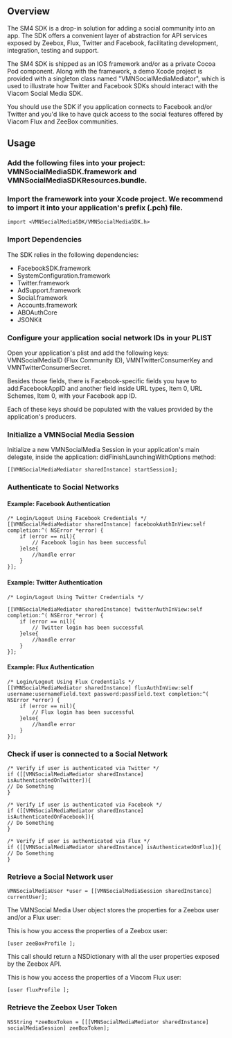 Overview 
------------------------

The SM4 SDK is a drop-in solution for adding a social community into an app. The SDK offers a convenient layer of abstraction for API services exposed by Zeebox, Flux, Twitter and Facebook, facilitating development, integration, testing and support.

The SM4 SDK is shipped as an IOS framework and/or as a private Cocoa Pod component. Along with the framework, a demo Xcode project is provided with a singleton class named "VMNSocialMediaMediator",  which is used to illustrate how Twitter and Facebook SDKs should interact with the Viacom Social Media SDK.

You should use the SDK if you application connects to Facebook and/or Twitter and you'd like to have quick access to the social features offered by Viacom Flux and ZeeBox communities.

Usage
------------------------

### Add the following files into your project: VMNSocialMediaSDK.framework and VMNSocialMediaSDKResources.bundle.

### Import the framework into your Xcode project. We recommend to import it into your application's prefix (.pch) file.

	import <VMNSocialMediaSDK/VMNSocialMediaSDK.h>
	
### Import Dependencies

The SDK relies in the following dependencies:

- FacebookSDK.framework
- SystemConfiguration.framework
- Twitter.framework
- AdSupport.framework
- Social.framework
- Accounts.framework
- ABOAuthCore
- JSONKit

### Configure your application social network IDs in your PLIST

Open your application's plist and add the following keys: VMNSocialMediaID (Flux Community ID), VMNTwitterConsumerKey and VMNTwitterConsumerSecret.

Besides those fields, there is Facebook-specific fields you have to add:FacebookAppID and another field inside URL types, Item 0, URL Schemes, Item 0, with your Facebook app ID.

Each of these keys should be populated with the values provided by the application's producers. 

### Initialize a VMNSocial Media Session


Initialize a new VMNSocialMedia Session in your application's main delegate, inside the application: didFinishLaunchingWithOptions method:

	[[VMNSocialMediaMediator sharedInstance] startSession];


### Authenticate to Social Networks

#### Example: Facebook Authentication


	/* Login/Logout Using Facebook Credentials */
	[[VMNSocialMediaMediator sharedInstance] facebookAuthInView:self completion:^( NSError *error) {
	    if (error == nil){
	        // Facebook login has been successful
	    }else{
	        //handle error
	    }
	}];


#### Example: Twitter Authentication

	/* Login/Logout Using Twitter Credentials */

	[[VMNSocialMediaMediator sharedInstance] twitterAuthInView:self completion:^( NSError *error) {
	    if (error == nil){
	        // Twitter login has been successful
	    }else{
	        //handle error
	    }
	}];



#### Example: Flux Authentication

	/* Login/Logout Using Flux Credentials */
	[[VMNSocialMediaMediator sharedInstance] fluxAuthInView:self username:usernameField.text password:passField.text completion:^( NSError *error) {
	    if (error == nil){
	        // Flux login has been successful
	    }else{
	        //handle error
	    }
	}];


### Check if user is connected to a Social Network

	/* Verify if user is authenticated via Twitter */
	if ([[VMNSocialMediaMediator sharedInstance] isAuthenticatedOnTwitter]){
	// Do Something
	}

	/* Verify if user is authenticated via Facebook */
	if ([[VMNSocialMediaMediator sharedInstance] isAuthenticatedOnFacebook]){
	// Do Something
	}

	/* Verify if user is authenticated via Flux */
	if ([[VMNSocialMediaMediator sharedInstance] isAuthenticatedOnFlux]){
	// Do Something
	}


### Retrieve a Social Network user

	VMNSocialMediaUser *user = [[VMNSocialMediaSession sharedInstance] currentUser];

The VMNSocial Media User object stores the properties for a Zeebox user and/or a Flux user:

This is how you access the properties of a Zeebox user:

	[user zeeBoxProfile ];

This call should return a NSDictionary with all the user properties exposed by the Zeebox API.

This is how you access the properties of a Viacom Flux user:

	[user fluxProfile ];
	
	
### Retrieve the Zeebox User Token

	NSString *zeeBoxToken = [[[VMNSocialMediaMediator sharedInstance] socialMediaSession] zeeBoxToken];

